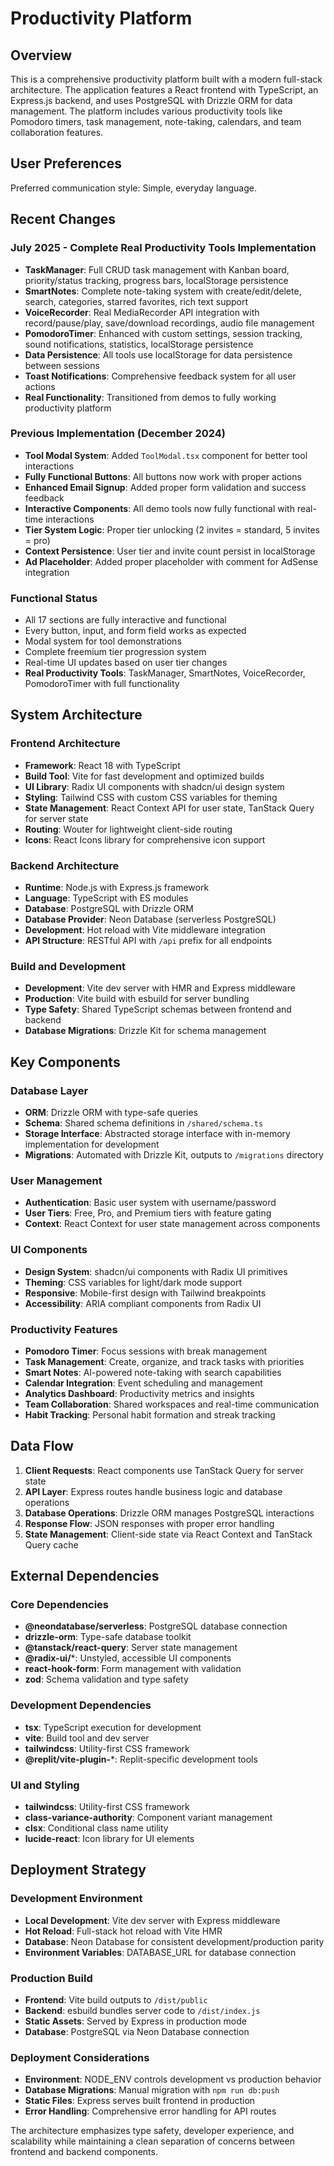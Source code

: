 # Productivity Platform

## Overview

This is a comprehensive productivity platform built with a modern full-stack architecture. The application features a React frontend with TypeScript, an Express.js backend, and uses PostgreSQL with Drizzle ORM for data management. The platform includes various productivity tools like Pomodoro timers, task management, note-taking, calendars, and team collaboration features.

## User Preferences

Preferred communication style: Simple, everyday language.

## Recent Changes

### July 2025 - Complete Real Productivity Tools Implementation
- **TaskManager**: Full CRUD task management with Kanban board, priority/status tracking, progress bars, localStorage persistence
- **SmartNotes**: Complete note-taking system with create/edit/delete, search, categories, starred favorites, rich text support
- **VoiceRecorder**: Real MediaRecorder API integration with record/pause/play, save/download recordings, audio file management
- **PomodoroTimer**: Enhanced with custom settings, session tracking, sound notifications, statistics, localStorage persistence
- **Data Persistence**: All tools use localStorage for data persistence between sessions
- **Toast Notifications**: Comprehensive feedback system for all user actions
- **Real Functionality**: Transitioned from demos to fully working productivity platform

### Previous Implementation (December 2024)
- **Tool Modal System**: Added `ToolModal.tsx` component for better tool interactions
- **Fully Functional Buttons**: All buttons now work with proper actions
- **Enhanced Email Signup**: Added proper form validation and success feedback
- **Interactive Components**: All demo tools now fully functional with real-time interactions
- **Tier System Logic**: Proper tier unlocking (2 invites = standard, 5 invites = pro)
- **Context Persistence**: User tier and invite count persist in localStorage
- **Ad Placeholder**: Added proper placeholder with comment for AdSense integration

### Functional Status
- All 17 sections are fully interactive and functional
- Every button, input, and form field works as expected
- Modal system for tool demonstrations
- Complete freemium tier progression system
- Real-time UI updates based on user tier changes
- **Real Productivity Tools**: TaskManager, SmartNotes, VoiceRecorder, PomodoroTimer with full functionality

## System Architecture

### Frontend Architecture
- **Framework**: React 18 with TypeScript
- **Build Tool**: Vite for fast development and optimized builds
- **UI Library**: Radix UI components with shadcn/ui design system
- **Styling**: Tailwind CSS with custom CSS variables for theming
- **State Management**: React Context API for user state, TanStack Query for server state
- **Routing**: Wouter for lightweight client-side routing
- **Icons**: React Icons library for comprehensive icon support

### Backend Architecture
- **Runtime**: Node.js with Express.js framework
- **Language**: TypeScript with ES modules
- **Database**: PostgreSQL with Drizzle ORM
- **Database Provider**: Neon Database (serverless PostgreSQL)
- **Development**: Hot reload with Vite middleware integration
- **API Structure**: RESTful API with `/api` prefix for all endpoints

### Build and Development
- **Development**: Vite dev server with HMR and Express middleware
- **Production**: Vite build with esbuild for server bundling
- **Type Safety**: Shared TypeScript schemas between frontend and backend
- **Database Migrations**: Drizzle Kit for schema management

## Key Components

### Database Layer
- **ORM**: Drizzle ORM with type-safe queries
- **Schema**: Shared schema definitions in `/shared/schema.ts`
- **Storage Interface**: Abstracted storage interface with in-memory implementation for development
- **Migrations**: Automated with Drizzle Kit, outputs to `/migrations` directory

### User Management
- **Authentication**: Basic user system with username/password
- **User Tiers**: Free, Pro, and Premium tiers with feature gating
- **Context**: React Context for user state management across components

### UI Components
- **Design System**: shadcn/ui components with Radix UI primitives
- **Theming**: CSS variables for light/dark mode support
- **Responsive**: Mobile-first design with Tailwind breakpoints
- **Accessibility**: ARIA compliant components from Radix UI

### Productivity Features
- **Pomodoro Timer**: Focus sessions with break management
- **Task Management**: Create, organize, and track tasks with priorities
- **Smart Notes**: AI-powered note-taking with search capabilities
- **Calendar Integration**: Event scheduling and management
- **Analytics Dashboard**: Productivity metrics and insights
- **Team Collaboration**: Shared workspaces and real-time communication
- **Habit Tracking**: Personal habit formation and streak tracking

## Data Flow

1. **Client Requests**: React components use TanStack Query for server state
2. **API Layer**: Express routes handle business logic and database operations
3. **Database Operations**: Drizzle ORM manages PostgreSQL interactions
4. **Response Flow**: JSON responses with proper error handling
5. **State Management**: Client-side state via React Context and TanStack Query cache

## External Dependencies

### Core Dependencies
- **@neondatabase/serverless**: PostgreSQL database connection
- **drizzle-orm**: Type-safe database toolkit
- **@tanstack/react-query**: Server state management
- **@radix-ui/***: Unstyled, accessible UI components
- **react-hook-form**: Form management with validation
- **zod**: Schema validation and type safety

### Development Dependencies
- **tsx**: TypeScript execution for development
- **vite**: Build tool and dev server
- **tailwindcss**: Utility-first CSS framework
- **@replit/vite-plugin-***: Replit-specific development tools

### UI and Styling
- **tailwindcss**: Utility-first CSS framework
- **class-variance-authority**: Component variant management
- **clsx**: Conditional class name utility
- **lucide-react**: Icon library for UI elements

## Deployment Strategy

### Development Environment
- **Local Development**: Vite dev server with Express middleware
- **Hot Reload**: Full-stack hot reload with Vite HMR
- **Database**: Neon Database for consistent development/production parity
- **Environment Variables**: DATABASE_URL for database connection

### Production Build
- **Frontend**: Vite build outputs to `/dist/public`
- **Backend**: esbuild bundles server code to `/dist/index.js`
- **Static Assets**: Served by Express in production mode
- **Database**: PostgreSQL via Neon Database connection

### Deployment Considerations
- **Environment**: NODE_ENV controls development vs production behavior
- **Database Migrations**: Manual migration with `npm run db:push`
- **Static Files**: Express serves built frontend in production
- **Error Handling**: Comprehensive error handling for API routes

The architecture emphasizes type safety, developer experience, and scalability while maintaining a clean separation of concerns between frontend and backend components.